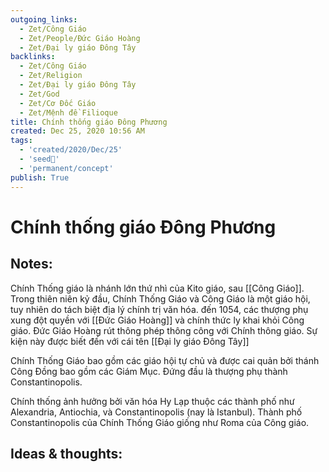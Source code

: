 ```yaml
---
outgoing_links:
  - Zet/Công Giáo
  - Zet/People/Đức Giáo Hoàng
  - Zet/Đại ly giáo Đông Tây
backlinks:
  - Zet/Công Giáo
  - Zet/Religion
  - Zet/Đại ly giáo Đông Tây
  - Zet/God
  - Zet/Cơ Đốc Giáo
  - Zet/Mệnh đề Filioque
title: Chính thống giáo Đông Phương
created: Dec 25, 2020 10:56 AM
tags:
  - 'created/2020/Dec/25'
  - 'seed🥜'
  - 'permanent/concept'
publish: True
---
```

# Chính thống giáo Đông Phương

## Notes:
Chính Thống giáo là nhánh lớn thứ nhì của Kito giáo, sau [[Công Giáo]]. Trong thiên niên kỷ đầu, Chính Thống Giáo và Công Giáo là một giáo hội, tuy nhiên do tách biệt địa lý chính trị văn hóa. đến 1054, các thượng phụ xung đột quyền với [[Đức Giáo Hoàng]] và chính thức ly khai khỏi Công giáo. Đức Giáo Hoàng rút thông phép thông công với Chính thông giáo. Sự kiện này được biết đến với cái tên [[Đại ly giáo Đông Tây]] 

Chính Thống Giáo bao gồm các giáo hội tự chủ và được cai quản bởi thánh Công Đồng bao gồm các Giám Mục. Đứng đầu là thượng phụ thành Constantinopolis.

Chính thống ảnh hưởng bởi văn hóa Hy Lạp thuộc các thành phố như Alexandria, Antiochia, và Constantinopolis (nay là Istanbul). Thành phố Constantinopolis của Chính Thống Giáo giống như Roma của Công giáo.

## Ideas & thoughts:
